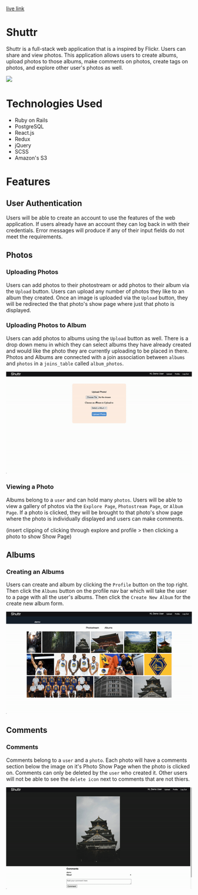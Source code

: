 [live link](https://shuttr-1.herokuapp.com/#/)

# Shuttr

Shuttr is a full-stack web application that is a inspired by Flickr. Users can share and view photos. This application allows users to create albums, upload photos to those albums, make comments on photos, create tags on photos, and explore other user's photos as well.

<img src="app/assets/images/github/main_page.jpg">

# Technologies Used
* Ruby on Rails
* PostgreSQL
* React.js
* Redux
* jQuery
* SCSS
* Amazon's S3

# Features

## User Authentication
Users will be able to create an account to use the features of the web application. If users already have an account they can log back in with their credentials. Error messages will produce if any of their input fields do not meet the requirements.

## Photos

### Uploading Photos
Users can add photos to their photostream or add photos to their album via the `Upload` button. Users can upload any number of photos they like to an album they created. Once an image is uploaded via the `Upload` button, they will be redirected the that photo's show page where just that photo is displayed.

### Uploading Photos to Album
Users can add photos to albums using the `Upload` button as well. There is a drop down menu in which they can select albums they have already created and would like the photo they are currently uploading to be placed in there. Photos and Albums are connected with a join association between `albums` and `photos` in a `joins_table` called `album_photos`.

<img src="app/assets/images/photo.gif">

### Viewing a Photo
Albums belong to a `user` and can hold many `photos`. Users will be able to view a gallery of photos via the `Explore Page`, `Photostream Page`, or `Album Page`. If a photo is clicked, they will be brought to that photo's show page where the photo is individually displayed and users can make comments.

(insert clipping of clicking through explore and profile > then clicking a photo to show Show Page)

## Albums

### Creating an Albums
Users can create and album by clicking the `Profile` button on the top right. Then click the `Albums` button on the profile nav bar which will take the user to a page with all the user's albums. Then click the `Create New Album` for the create new album form.

<img src="app/assets/images/album.gif">

## Comments

### Comments
Comments belong to a `user` and a `photo`. Each photo will have a comments section below the image on it's Photo Show Page when the photo is clicked on. Comments can only be deleted by the `user` who created it. Other users will not be able to see the `delete icon` next to comments that are not thiers.

<img src="app/assets/images/comment.gif">


